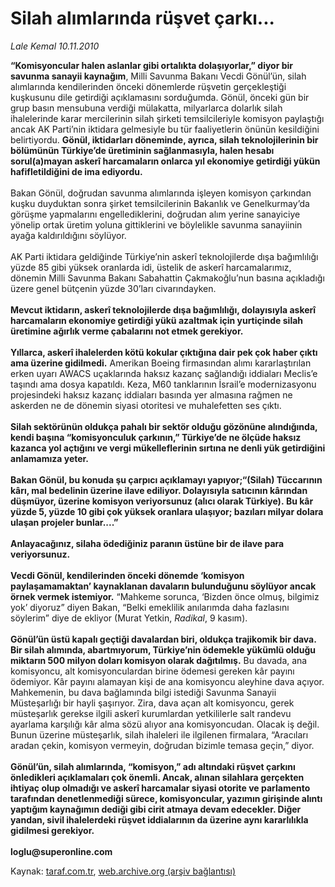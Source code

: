 # Silah alımlarında rüşvet çarkı...

*Lale Kemal 10.11.2010*

<div class="yazi"><b>“Komisyoncular halen aslanlar gibi ortalıkta dolaşıyorlar,” diyor bir savunma sanayii kaynağım</b>, Milli Savunma Bakanı Vecdi Gönül’ün, silah alımlarında kendilerinden önceki dönemlerde rüşvetin gerçekleştiği kuşkusunu dile getirdiği açıklamasını sorduğumda. Gönül, önceki gün bir grup basın mensubuna verdiği mülakatta, milyarlarca dolarlık silah ihalelerinde karar mercilerinin silah şirketi temsilcileriyle komisyon paylaştığı ancak AK Parti’nin iktidara gelmesiyle bu tür faaliyetlerin önünün kesildiğini belirtiyordu. <b>Gönül, iktidarları döneminde, ayrıca, silah teknolojilerinin bir bölümünün Türkiye’de üretiminin sağlanmasıyla, halen hesabı sorul(a)mayan askerî harcamaların onlarca yıl ekonomiye getirdiği yükün hafifletildiğini de ima ediyordu. </b><br/><br/>Bakan Gönül, doğrudan savunma alımlarında işleyen komisyon çarkından kuşku duyduktan sonra şirket temsilcilerinin Bakanlık ve Genelkurmay’da görüşme yapmalarını engellediklerini, doğrudan alım yerine sanayiciye yönelip ortak üretim yoluna gittiklerini ve böylelikle savunma sanayiinin ayağa kaldırıldığını söylüyor. <br/><br/>AK Parti iktidara geldiğinde Türkiye’nin askerî teknolojilerde dışa bağımlılığı yüzde 85 gibi yüksek oranlarda idi, üstelik de askerî harcamalarımız, dönemin Milli Savunma Bakanı Sabahattin Çakmakoğlu’nun basına açıkladığı üzere genel bütçenin yüzde 30’ları civarındayken. <b><br/><br/>Mevcut iktidarın, askerî teknolojilerde dışa bağımlılığı, dolayısıyla askerî harcamaların ekonomiye getirdiği yükü azaltmak için yurtiçinde silah üretimine ağırlık verme çabalarını not etmek gerekiyor. </b><b><br/><br/>Yıllarca, askerî ihalelerden kötü kokular çıktığına dair pek çok haber çıktı ama üzerine gidilmedi.</b> Amerikan Boeing firmasından alımı kararlaştırılan erken uyarı AWACS uçaklarında haksız kazanç sağlandığı iddiaları Meclis’e taşındı ama dosya kapatıldı. Keza, M60 tanklarının İsrail’e modernizasyonu projesindeki haksız kazanç iddiaları basında yer almasına rağmen ne askerden ne de dönemin siyasi otoritesi ve muhalefetten ses çıktı. <b><br/><br/>Silah sektörünün oldukça pahalı bir sektör olduğu gözönüne alındığında, kendi başına “komisyonculuk çarkının,” Türkiye’de ne ölçüde haksız kazanca yol açtığını ve vergi mükelleflerinin sırtına ne denli yük getirdiğini anlamamıza yeter. </b><b><br/><br/>Bakan Gönül, bu konuda şu çarpıcı açıklamayı yapıyor;</b><b>“(Silah) Tüccarının kârı, mal bedelinin üzerine ilave ediliyor. Dolayısıyla satıcının kârından düşmüyor, üzerine komisyon veriyorsunuz (alıcı olarak Türkiye). Bu kâr yüzde 5, yüzde 10 gibi çok yüksek oranlara ulaşıyor; bazıları milyar dolara ulaşan projeler bunlar....”</b> <b><br/><br/>Anlayacağınız, silaha ödediğiniz paranın üstüne bir de ilave para veriyorsunuz. </b><b><br/><br/>Vecdi Gönül, kendilerinden önceki dönemde ‘komisyon paylaşamamaktan’ kaynaklanan davaların bulunduğunu söylüyor ancak örnek vermek istemiyor.</b> “Mahkeme sorunca, ‘Bizden önce olmuş, bilgimiz yok’ diyoruz” diyen Bakan, “Belki emeklilik anılarımda daha fazlasını söylerim” diye de ekliyor (Murat Yetkin, <i>Radikal</i>, 9 kasım). <b><br/><br/>Gönül’ün üstü kapalı geçtiği davalardan biri, oldukça trajikomik bir dava. Bir silah alımında, abartmıyorum, Türkiye’nin ödemekle yükümlü olduğu miktarın 500 milyon doları komisyon olarak dağıtılmış</b><b>.</b> Bu davada, ana komisyoncu, alt komisyonculardan birine ödemesi gereken kâr payını ödemiyor. Kâr payını alamayan kişi de ana komisyoncu aleyhine dava açıyor. Mahkemenin, bu dava bağlamında bilgi istediği Savunma Sanayii Müsteşarlığı bir hayli şaşırıyor. Zira, dava açan alt komisyoncu, gerek müsteşarlık gerekse ilgili askerî kurumlardan yetkililerle salt randevu ayarlama karşılığı kâr alma sözü alıyor ana komisyoncudan. Olacak iş değil. Bunun üzerine müsteşarlık, silah ihaleleri ile ilgilenen firmalara, “Aracıları aradan çekin, komisyon vermeyin, doğrudan bizimle temasa geçin,” diyor. <b><br/><br/>Gönül’ün, silah alımlarında, “komisyon,” adı altındaki rüşvet çarkını önledikleri açıklamaları çok önemli. Ancak, alınan silahlara gerçekten ihtiyaç olup olmadığı ve askerî harcamalar siyasi otorite ve parlamento tarafından denetlenmediği sürece, komisyoncular, yazımın girişinde alıntı yaptığım kaynağımın dediği gibi cirit atmaya devam edecekler. Diğer yandan, sivil ihalelerdeki rüşvet iddialarının da üzerine aynı kararlılıkla gidilmesi gerekiyor.</b><b><br/><br/>loglu@superonline.com </b></div>

Kaynak: [taraf.com.tr](http://www.taraf.com.tr:80/lale-kemal/makale-silah-alimlarinda-rusvet-carki.htm), [web.archive.org (arşiv bağlantısı)](http://web.archive.org/web/20101113060805/http://www.taraf.com.tr:80/lale-kemal/makale-silah-alimlarinda-rusvet-carki.htm)
